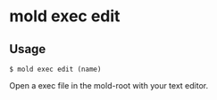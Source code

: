 mold exec edit 
===

## Usage 
`$ mold exec edit (name)`

Open a exec file in the mold-root with your text editor. 
